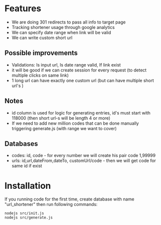 # Features
* We are doing 301 redirects to pass all info to target page
* Tracking shortener usage through google analytics 
* We can specify date range when link will be valid
* We can write custom short url
 
    
## Possible improvements
* Validations: Is input url, Is date range valid,  If link exist
* it will be good if we can create session for every request (to detect multiple clicks on same link)
* 1 long url can have exactly one custom url (but can have multiple short url's )

## Notes
* id column is used for logic for generating entries, id's must start with 118000 (then short url-s will be length 4 or more)
* If we need to add new million codes that can be done manually triggering generate.js (with range we want to cover)


## Databases
* codes: id, code - for every number we will create his pair code       1,99999
* urls: id,url,dateFrom,dateTo, customUrl/code - then we will get code for same id if exist


# Installation
If you running code for the first time, create database with name "url_shortener" then run following commands:

    nodejs src/init.js
    nodejs src/generate.js

